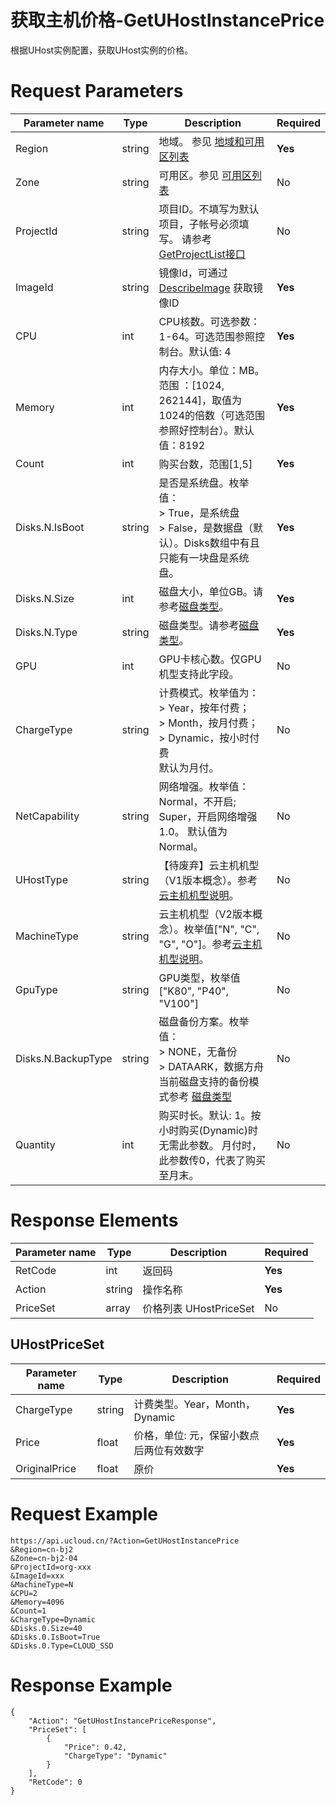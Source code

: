 # 获取主机价格-GetUHostInstancePrice

根据UHost实例配置，获取UHost实例的价格。

# Request Parameters
|Parameter name|Type|Description|Required|
|---|---|---|---|
|Region|string|地域。 参见 [地域和可用区列表](api/summary/regionlist)|**Yes**|
|Zone|string|可用区。参见 [可用区列表](api/summary/regionlist)|No|
|ProjectId|string|项目ID。不填写为默认项目，子帐号必须填写。 请参考[GetProjectList接口](api/summary/get_project_list)|No|
|ImageId|string|镜像Id，可通过 [DescribeImage](api/uhost-api/describe_image) 获取镜像ID|**Yes**|
|CPU|int|CPU核数。可选参数：1-64。可选范围参照控制台。默认值: 4|**Yes**|
|Memory|int|内存大小。单位：MB。范围 ：[1024, 262144]，取值为1024的倍数（可选范围参照好控制台）。默认值：8192|**Yes**|
|Count|int|购买台数，范围[1,5]|**Yes**|
|Disks.N.IsBoot|string|是否是系统盘。枚举值：<br> > True，是系统盘 <br> > False，是数据盘（默认）。Disks数组中有且只能有一块盘是系统盘。|**Yes**|
|Disks.N.Size|int|磁盘大小，单位GB。请参考[磁盘类型](api/uhost-api/disk_type)。|**Yes**|
|Disks.N.Type|string|磁盘类型。请参考[磁盘类型](api/uhost-api/disk_type)。|**Yes**|
|GPU|int|GPU卡核心数。仅GPU机型支持此字段。|No|
|ChargeType|string|计费模式。枚举值为： <br> > Year，按年付费； <br> > Month，按月付费；<br> > Dynamic，按小时付费 <br> 默认为月付。|No|
|NetCapability|string|网络增强。枚举值：Normal，不开启; Super，开启网络增强1.0。 默认值为Normal。|No|
|UHostType|string|【待废弃】云主机机型（V1版本概念）。参考[云主机机型说明](api/uhost-api/uhost_type)。|No|
|MachineType|string|云主机机型（V2版本概念）。枚举值["N", "C", "G", "O"]。参考[云主机机型说明](api/uhost-api/uhost_type)。|No|
|GpuType|string|GPU类型，枚举值["K80", "P40", "V100"]|No|
|Disks.N.BackupType|string|磁盘备份方案。枚举值：<br> > NONE，无备份 <br> > DATAARK，数据方舟 <br> 当前磁盘支持的备份模式参考 [磁盘类型](api/uhost-api/disk_type)|No|
|Quantity|int|购买时长。默认: 1。按小时购买(Dynamic)时无需此参数。 月付时，此参数传0，代表了购买至月末。|No|

# Response Elements
|Parameter name|Type|Description|Required|
|---|---|---|---|
|RetCode|int|返回码|**Yes**|
|Action|string|操作名称|**Yes**|
|PriceSet|array|价格列表 UHostPriceSet|No|

## UHostPriceSet
|Parameter name|Type|Description|Required|
|---|---|---|---|
|ChargeType|string|计费类型。Year，Month，Dynamic|**Yes**|
|Price|float|价格，单位: 元，保留小数点后两位有效数字|**Yes**|
|OriginalPrice|float|原价|**Yes**|

# Request Example
```
https://api.ucloud.cn/?Action=GetUHostInstancePrice
&Region=cn-bj2
&Zone=cn-bj2-04
&ProjectId=org-xxx
&ImageId=xxx
&MachineType=N
&CPU=2
&Memory=4096
&Count=1
&ChargeType=Dynamic
&Disks.0.Size=40
&Disks.0.IsBoot=True
&Disks.0.Type=CLOUD_SSD
```

# Response Example
```
{
    "Action": "GetUHostInstancePriceResponse", 
    "PriceSet": [
        {
            "Price": 0.42, 
            "ChargeType": "Dynamic"
        }
    ], 
    "RetCode": 0
}
```

